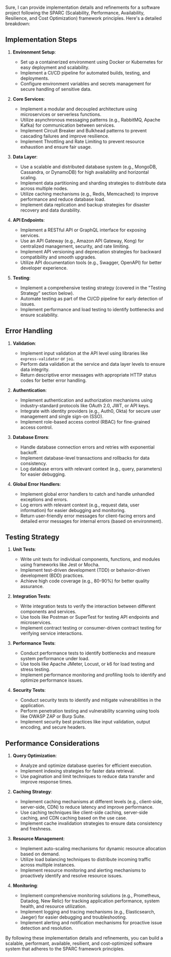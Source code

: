 Sure, I can provide implementation details and refinements for a software project following the SPARC (Scalability, Performance, Availability, Resilience, and Cost Optimization) framework principles. Here's a detailed breakdown:

## Implementation Steps

1. **Environment Setup**:
   - Set up a containerized environment using Docker or Kubernetes for easy deployment and scalability.
   - Implement a CI/CD pipeline for automated builds, testing, and deployments.
   - Configure environment variables and secrets management for secure handling of sensitive data.

2. **Core Services**:
   - Implement a modular and decoupled architecture using microservices or serverless functions.
   - Utilize asynchronous messaging patterns (e.g., RabbitMQ, Apache Kafka) for communication between services.
   - Implement Circuit Breaker and Bulkhead patterns to prevent cascading failures and improve resilience.
   - Implement Throttling and Rate Limiting to prevent resource exhaustion and ensure fair usage.

3. **Data Layer**:
   - Use a scalable and distributed database system (e.g., MongoDB, Cassandra, or DynamoDB) for high availability and horizontal scaling.
   - Implement data partitioning and sharding strategies to distribute data across multiple nodes.
   - Utilize caching mechanisms (e.g., Redis, Memcached) to improve performance and reduce database load.
   - Implement data replication and backup strategies for disaster recovery and data durability.

4. **API Endpoints**:
   - Implement a RESTful API or GraphQL interface for exposing services.
   - Use an API Gateway (e.g., Amazon API Gateway, Kong) for centralized management, security, and rate limiting.
   - Implement API versioning and deprecation strategies for backward compatibility and smooth upgrades.
   - Utilize API documentation tools (e.g., Swagger, OpenAPI) for better developer experience.

5. **Testing**:
   - Implement a comprehensive testing strategy (covered in the "Testing Strategy" section below).
   - Automate testing as part of the CI/CD pipeline for early detection of issues.
   - Implement performance and load testing to identify bottlenecks and ensure scalability.

## Error Handling

1. **Validation**:
   - Implement input validation at the API level using libraries like `express-validator` or `joi`.
   - Perform data validation at the service and data layer levels to ensure data integrity.
   - Return descriptive error messages with appropriate HTTP status codes for better error handling.

2. **Authentication**:
   - Implement authentication and authorization mechanisms using industry-standard protocols like OAuth 2.0, JWT, or API keys.
   - Integrate with identity providers (e.g., Auth0, Okta) for secure user management and single sign-on (SSO).
   - Implement role-based access control (RBAC) for fine-grained access control.

3. **Database Errors**:
   - Handle database connection errors and retries with exponential backoff.
   - Implement database-level transactions and rollbacks for data consistency.
   - Log database errors with relevant context (e.g., query, parameters) for easier debugging.

4. **Global Error Handlers**:
   - Implement global error handlers to catch and handle unhandled exceptions and errors.
   - Log errors with relevant context (e.g., request data, user information) for easier debugging and monitoring.
   - Return user-friendly error messages for client-facing errors and detailed error messages for internal errors (based on environment).

## Testing Strategy

1. **Unit Tests**:
   - Write unit tests for individual components, functions, and modules using frameworks like Jest or Mocha.
   - Implement test-driven development (TDD) or behavior-driven development (BDD) practices.
   - Achieve high code coverage (e.g., 80-90%) for better quality assurance.

2. **Integration Tests**:
   - Write integration tests to verify the interaction between different components and services.
   - Use tools like Postman or SuperTest for testing API endpoints and microservices.
   - Implement contract testing or consumer-driven contract testing for verifying service interactions.

3. **Performance Tests**:
   - Conduct performance tests to identify bottlenecks and measure system performance under load.
   - Use tools like Apache JMeter, Locust, or k6 for load testing and stress testing.
   - Implement performance monitoring and profiling tools to identify and optimize performance issues.

4. **Security Tests**:
   - Conduct security tests to identify and mitigate vulnerabilities in the application.
   - Perform penetration testing and vulnerability scanning using tools like OWASP ZAP or Burp Suite.
   - Implement security best practices like input validation, output encoding, and secure headers.

## Performance Considerations

1. **Query Optimization**:
   - Analyze and optimize database queries for efficient execution.
   - Implement indexing strategies for faster data retrieval.
   - Use pagination and limit techniques to reduce data transfer and improve response times.

2. **Caching Strategy**:
   - Implement caching mechanisms at different levels (e.g., client-side, server-side, CDN) to reduce latency and improve performance.
   - Use caching techniques like client-side caching, server-side caching, and CDN caching based on the use case.
   - Implement cache invalidation strategies to ensure data consistency and freshness.

3. **Resource Management**:
   - Implement auto-scaling mechanisms for dynamic resource allocation based on demand.
   - Utilize load balancing techniques to distribute incoming traffic across multiple instances.
   - Implement resource monitoring and alerting mechanisms to proactively identify and resolve resource issues.

4. **Monitoring**:
   - Implement comprehensive monitoring solutions (e.g., Prometheus, Datadog, New Relic) for tracking application performance, system health, and resource utilization.
   - Implement logging and tracing mechanisms (e.g., Elasticsearch, Jaeger) for easier debugging and troubleshooting.
   - Implement alerting and notification mechanisms for proactive issue detection and resolution.

By following these implementation details and refinements, you can build a scalable, performant, available, resilient, and cost-optimized software system that adheres to the SPARC framework principles.